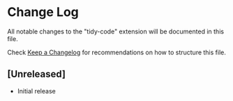 # Change Log

All notable changes to the "tidy-code" extension will be documented in this file.

Check [Keep a Changelog](http://keepachangelog.com/) for recommendations on how to structure this file.

## [Unreleased]

- Initial release